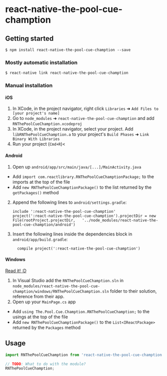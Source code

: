 
# react-native-the-pool-cue-chamption

## Getting started

`$ npm install react-native-the-pool-cue-chamption --save`

### Mostly automatic installation

`$ react-native link react-native-the-pool-cue-chamption`

### Manual installation


#### iOS

1. In XCode, in the project navigator, right click `Libraries` ➜ `Add Files to [your project's name]`
2. Go to `node_modules` ➜ `react-native-the-pool-cue-chamption` and add `RNThePoolCueChamption.xcodeproj`
3. In XCode, in the project navigator, select your project. Add `libRNThePoolCueChamption.a` to your project's `Build Phases` ➜ `Link Binary With Libraries`
4. Run your project (`Cmd+R`)<

#### Android

1. Open up `android/app/src/main/java/[...]/MainActivity.java`
  - Add `import com.reactlibrary.RNThePoolCueChamptionPackage;` to the imports at the top of the file
  - Add `new RNThePoolCueChamptionPackage()` to the list returned by the `getPackages()` method
2. Append the following lines to `android/settings.gradle`:
  	```
  	include ':react-native-the-pool-cue-chamption'
  	project(':react-native-the-pool-cue-chamption').projectDir = new File(rootProject.projectDir, 	'../node_modules/react-native-the-pool-cue-chamption/android')
  	```
3. Insert the following lines inside the dependencies block in `android/app/build.gradle`:
  	```
      compile project(':react-native-the-pool-cue-chamption')
  	```

#### Windows
[Read it! :D](https://github.com/ReactWindows/react-native)

1. In Visual Studio add the `RNThePoolCueChamption.sln` in `node_modules/react-native-the-pool-cue-chamption/windows/RNThePoolCueChamption.sln` folder to their solution, reference from their app.
2. Open up your `MainPage.cs` app
  - Add `using The.Pool.Cue.Chamption.RNThePoolCueChamption;` to the usings at the top of the file
  - Add `new RNThePoolCueChamptionPackage()` to the `List<IReactPackage>` returned by the `Packages` method


## Usage
```javascript
import RNThePoolCueChamption from 'react-native-the-pool-cue-chamption';

// TODO: What to do with the module?
RNThePoolCueChamption;
```
  